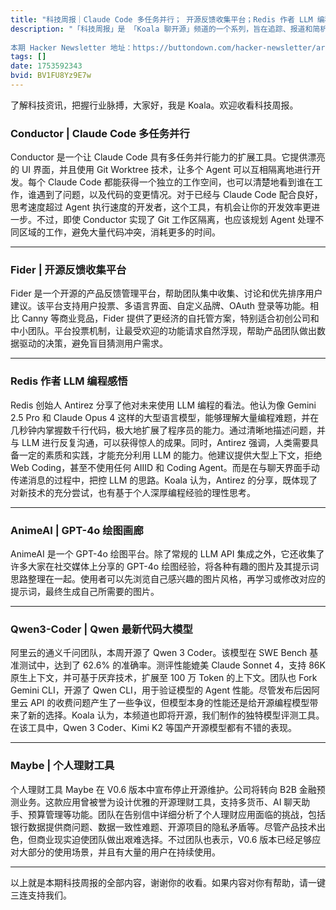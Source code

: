 ```yaml
---
title: "科技周报｜Claude Code 多任务并行； 开源反馈收集平台；Redis 作者 LLM 编程感悟"
description: "「科技周报」是 「Koala 聊开源」频道的一个系列，旨在追踪、报道和简析最新科技动态和趋势，自 2022年1月16日起每周日发布。大家可以访问「Koala 聊开源」官网 https://koala-oss.app 的「科技周报」数据库，搜索查询已发布项目的图文。 
 
本期 Hacker Newsletter 地址：https://buttondown.com/hacker-newsletter/archive/hacker-newsletter-755/"
tags: []
date: 1753592343
bvid: BV1FU8Yz9E7w
---
```

了解科技资讯，把握行业脉搏，大家好，我是 Koala。欢迎收看科技周报。

### Conductor | Claude Code 多任务并行
Conductor 是一个让 Claude Code 具有多任务并行能力的扩展工具。它提供漂亮的 UI 界面，并且使用 Git Worktree 技术，让多个 Agent 可以互相隔离地进行开发。每个 Claude Code 都能获得一个独立的工作空间，也可以清楚地看到谁在工作，谁遇到了问题，以及代码的变更情况。对于已经与 Claude Code 配合良好，思考速度超过 Agent 执行速度的开发者，这个工具，有机会让你的开发效率更进一步。不过，即使 Conductor 实现了 Git 工作区隔离，也应该规划 Agent 处理不同区域的工作，避免大量代码冲突，消耗更多的时间。

---

### Fider | 开源反馈收集平台
Fider 是一个开源的产品反馈管理平台，帮助团队集中收集、讨论和优先排序用户建议。该平台支持用户投票、多语言界面、自定义品牌、OAuth 登录等功能。相比 Canny 等商业竞品，Fider 提供了更经济的自托管方案，特别适合初创公司和中小团队。平台投票机制，让最受欢迎的功能请求自然浮现，帮助产品团队做出数据驱动的决策，避免盲目猜测用户需求。

---

### Redis 作者 LLM 编程感悟
Redis 创始人 Antirez 分享了他对未来使用 LLM 编程的看法。他认为像 Gemini 2.5 Pro 和 Claude Opus 4 这样的大型语言模型，能够理解大量编程难题，并在几秒钟内掌握数千行代码，极大地扩展了程序员的能力。通过清晰地描述问题，并与 LLM 进行反复沟通，可以获得惊人的成果。同时，Antirez 强调，人类需要具备一定的素质和实践，才能充分利用 LLM 的能力。他建议提供大型上下文，拒绝 Web Coding，甚至不使用任何 AIIID 和 Coding Agent。而是在与聊天界面手动传递消息的过程中，把控 LLM 的思路。Koala 认为，Antirez 的分享，既体现了对新技术的充分尝试，也有基于个人深厚编程经验的理性思考。

---

### AnimeAI | GPT-4o 绘图画廊
AnimeAI 是一个 GPT-4o 绘图平台。除了常规的 LLM API 集成之外，它还收集了许多大家在社交媒体上分享的 GPT-4o 绘图经验，将各种有趣的图片及其提示词思路整理在一起。使用者可以先浏览自己感兴趣的图片风格，再学习或修改对应的提示词，最终生成自己所需要的图片。

---

### Qwen3-Coder | Qwen 最新代码大模型
阿里云的通义千问团队，本周开源了 Qwen 3 Coder。该模型在 SWE Bench 基准测试中，达到了 62.6% 的准确率。测评性能媲美 Claude Sonnet 4，支持 86K 原生上下文，并可基于厌弃技术，扩展至 100 万 Token 的上下文。团队也 Fork Gemini CLI，开源了 Qwen CLI，用于验证模型的 Agent 性能。尽管发布后因阿里云 API 的收费问题产生了一些争议，但模型本身的性能还是给开源编程模型带来了新的选择。Koala 认为，本频道也即将开源，我们制作的独特模型评测工具。在该工具中，Qwen 3 Coder、Kimi K2 等国产开源模型都有不错的表现。

---

### Maybe | 个人理财工具
个人理财工具 Maybe 在 V0.6 版本中宣布停止开源维护。公司将转向 B2B 金融预测业务。这款应用曾被誉为设计优雅的开源理财工具，支持多货币、AI 聊天助手、预算管理等功能。团队在告别信中详细分析了个人理财应用面临的挑战，包括银行数据提供商问题、数据一致性难题、开源项目的隐私矛盾等。尽管产品技术出色，但商业现实迫使团队做出艰难选择。不过团队也表示，V0.6 版本已经足够应对大部分的使用场景，并且有大量的用户在持续使用。

---

以上就是本期科技周报的全部内容，谢谢你的收看。如果内容对你有帮助，请一键三连支持我们。

